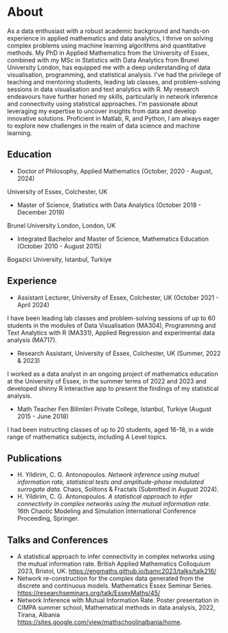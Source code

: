 # About

As a data enthusiast with a robust academic background and hands-on experience in applied mathematics and data analytics, I thrive on solving complex problems using machine learning algorithms and quantitative methods. My PhD in Applied Mathematics from the University of Essex, combined with my MSc in Statistics with Data Analytics from Brunel University London, has equipped me with a deep understanding of data visualisation, programming, and statistical analysis. I've had the privilege of teaching and mentoring students, leading lab classes, and problem-solving sessions in data visualisation and text analytics with R. My research endeavours have further honed my skills, particularly in network inference and connectivity using statistical approaches. I'm passionate about leveraging my expertise to uncover insights from data and develop innovative solutions. Proficient in Matlab, R, and Python, I am always eager to explore new challenges in the realm of data science and machine learning.

## Education

*  Doctor of Philosophy, Applied Mathematics (October, 2020 - August, 2024)

  University of Essex, Colchester, UK

*  Master of Science, Statistics with Data Analytics (October 2018 - December 2019)

  Brunel University London, London, UK

*  Integrated Bachelor and Master of Science, Mathematics Education (October 2010 - August 2015)

  Bogazici University, Istanbul, Turkiye
## Experience

* Assistant Lecturer, University of Essex, Colchester, UK (October 2021 - April 2024)

I have been leading lab classes and problem-solving sessions of up to 60 students in
the modules of Data Visualisation (MA304), Programming and Text Analytics with R
(MA331), Applied Regression and experimental data analysis (MA717).

* Research Assistant, University of Essex, Colchester, UK (Summer, 2022 & 2023) 

I worked as a data analyst in an ongoing project of mathematics education at the
University of Essex, in the summer terms of 2022 and 2023 and developed shinny R
interactive app to present the findings of my statistical analysis.

* Math Teacher Fen Bilimleri Private College, Istanbul, Turkiye (August 2015 - June 2018)

I had been instructing classes of up to 20 students, aged 16-18, in a wide range of
mathematics subjects, including A Level topics.

## Publications

* H. Yildirim, C. G. Antonopoulos. _Network inference using mutual information
rate, statistical tests and amplitude-phase modulated surrogate data_. Chaos, Solitons & Fractals (Submitted in August 2024).
* H. Yildirim, C. G. Antonopoulos. _A statistical approach to infer connectivity in
complex networks using the mutual information rate_. 16th Chaotic Modeling and
Simulation International Conference Proceeding, Springer.

## Talks and Conferences

* A statistical approach to infer connectivity in complex networks using the mutual
information rate. British Applied Mathematics Colloquium 2023, Bristol, UK.
https://engmaths.github.io/bamc2023/talks/talk216/
* Network re-construction for the complex data generated from the discrete and
continuous models. Mathematics Essex Seminar Series. https://researchseminars.org/talk/EssexMaths/45/
* Network Inference with Mutual Information Rate. Poster presentation in CIMPA
summer school, Mathematical methods in data analysis, 2022, Tirana, Albania
https://sites.google.com/view/mathschoolinalbania/home.

